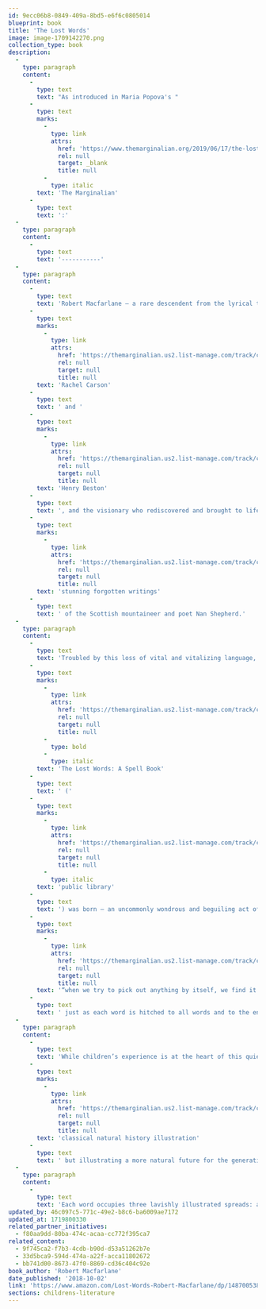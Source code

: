 ```yaml
---
id: 9ecc06b8-0849-409a-8bd5-e6f6c0805014
blueprint: book
title: 'The Lost Words'
image: image-1709142270.png
collection_type: book
description:
  -
    type: paragraph
    content:
      -
        type: text
        text: "As introduced in Maria Popova's "
      -
        type: text
        marks:
          -
            type: link
            attrs:
              href: 'https://www.themarginalian.org/2019/06/17/the-lost-words-macfarlane-morris/'
              rel: null
              target: _blank
              title: null
          -
            type: italic
        text: 'The Marginalian'
      -
        type: text
        text: ':'
  -
    type: paragraph
    content:
      -
        type: text
        text: '-----------'
  -
    type: paragraph
    content:
      -
        type: text
        text: 'Robert Macfarlane — a rare descendent from the lyrical tradition of '
      -
        type: text
        marks:
          -
            type: link
            attrs:
              href: 'https://themarginalian.us2.list-manage.com/track/click?u=13eb080d8a315477042e0d5b1&id=103df8f442&e=8287507462'
              rel: null
              target: null
              title: null
        text: 'Rachel Carson'
      -
        type: text
        text: ' and '
      -
        type: text
        marks:
          -
            type: link
            attrs:
              href: 'https://themarginalian.us2.list-manage.com/track/click?u=13eb080d8a315477042e0d5b1&id=5357f58e19&e=8287507462'
              rel: null
              target: null
              title: null
        text: 'Henry Beston'
      -
        type: text
        text: ', and the visionary who rediscovered and brought to life the '
      -
        type: text
        marks:
          -
            type: link
            attrs:
              href: 'https://themarginalian.us2.list-manage.com/track/click?u=13eb080d8a315477042e0d5b1&id=cd477f85ca&e=8287507462'
              rel: null
              target: null
              title: null
        text: 'stunning forgotten writings'
      -
        type: text
        text: ' of the Scottish mountaineer and poet Nan Shepherd.'
  -
    type: paragraph
    content:
      -
        type: text
        text: 'Troubled by this loss of vital and vitalizing language, MacFarlane teamed up with illustrator and children’s book author Jackie Morris, who had reached out to him to write an introduction for a sort of “wild dictionary” she wanted to create as a counterpoint to Oxford’s erasure. Instead, Macfarlane envisioned something greater. '
      -
        type: text
        marks:
          -
            type: link
            attrs:
              href: 'https://themarginalian.us2.list-manage.com/track/click?u=13eb080d8a315477042e0d5b1&id=16e41ed17c&e=8287507462'
              rel: null
              target: null
              title: null
          -
            type: bold
          -
            type: italic
        text: 'The Lost Words: A Spell Book'
      -
        type: text
        text: ' ('
      -
        type: text
        marks:
          -
            type: link
            attrs:
              href: 'https://themarginalian.us2.list-manage.com/track/click?u=13eb080d8a315477042e0d5b1&id=2095fc092d&e=8287507462'
              rel: null
              target: null
              title: null
          -
            type: italic
        text: 'public library'
      -
        type: text
        text: ') was born — an uncommonly wondrous and beguiling act of resistance to the severance of our relationship with the rest of nature, a rerooting into this living world in which, in the words of the great naturalist John Muir, '
      -
        type: text
        marks:
          -
            type: link
            attrs:
              href: 'https://themarginalian.us2.list-manage.com/track/click?u=13eb080d8a315477042e0d5b1&id=37ede9d2e6&e=8287507462'
              rel: null
              target: null
              title: null
        text: '“when we try to pick out anything by itself, we find it hitched to everything else in the universe,”'
      -
        type: text
        text: ' just as each word is hitched to all words and to the entire web of being.'
  -
    type: paragraph
    content:
      -
        type: text
        text: 'While children’s experience is at the heart of this quiet masterpiece, MacFarlane and Morris intended the large, lavishly illustrated book for “children aged 3 to 100” — a book “to conjure back the common words and species that are steadily disappearing from everyday life — and especially from children’s stories and dreams,” a book “to catch at the beauty and wonder — but also the eeriness and otherness — of the natural world.” What emerges is a lyrical encyclopedia of enchantments, radiating the sensibility of '
      -
        type: text
        marks:
          -
            type: link
            attrs:
              href: 'https://themarginalian.us2.list-manage.com/track/click?u=13eb080d8a315477042e0d5b1&id=bb4442471b&e=8287507462'
              rel: null
              target: null
              title: null
        text: 'classical natural history illustration'
      -
        type: text
        text: ' but illustrating a more natural future for the generations ahead.'
  -
    type: paragraph
    content:
      -
        type: text
        text: 'Each word occupies three lavishly illustrated spreads: a poetic “summoning spell” in the form of an acrostic to conjure back the lost word in a rhythmic incantation composed to be read aloud, a wordless visual eulogy for its vanishment, and a typographic botany of letters spelling it “back into language, hearts, minds and landscape.”'
updated_by: 46c097c5-771c-49e2-b8c6-ba6009ae7172
updated_at: 1719800330
related_partner_initiatives:
  - f80aa9dd-80ba-474c-acaa-cc772f395ca7
related_content:
  - 9f745ca2-f7b3-4cdb-b90d-d53a51262b7e
  - 33d5bca9-594d-474a-a22f-acca11802672
  - bb741d00-8673-47f0-8869-cd36c404c92e
book_author: 'Robert Macfarlane'
date_published: '2018-10-02'
link: 'https://www.amazon.com/Lost-Words-Robert-Macfarlane/dp/1487005385'
sections: childrens-literature
---
```


